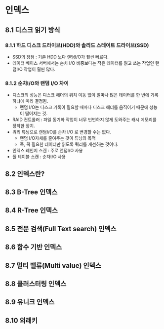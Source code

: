 # 인덱스
## 8.1 디스크 읽기 방식
### 8.1.1 하드 디스크 드라이브(HDD)와 솔리드 스테이트 드라이브(SSD)
- SSD의 장점 : 기존 HDD 보다 랜덤I/O가 훨씬 빠르다.
- 데이터 베이스 서버에서는 순차 I/O 비중보다는 작은 데이터를 읽고 쓰는 작업인 랜덤I/O 작업이 훨씬 많다.
### 8.1.2 순차I/O와 랜덤 I/O 차이
- 디스크의 성능은 디스크 헤더의 위치 이동 없이 얼마나 많은 데이터를 한 번에 기록하냐에 따라 결정됨.
  - 랜덤 I/O는 디스크 기록이 필요할 때마다 디스크 헤더를 움직이기 때문에 성능이 떨어지는 것.
- RAID 컨트롤러 : 파일 동기화 작업이 너무 빈번하지 않게 도와주는 캐시 메모리를 장착한 장치.
- 쿼리 튜닝으로 랜덤I/O를 순차 I/O 로 변경할 수는 없다.
  - 랜덤 I/O자체를 줄여주는 것이 튜닝의 목적
  - 즉, 꼭 필요한 데이터만 읽도록 쿼리를 개선하는 것이다.
- 인덱스 레인지 스캔 : 주로 랜덤I/O 사용
- 풀 테이블 스캔 : 순차I/O 사용

## 8.2 인덱스란?

## 8.3 B-Tree 인덱스
## 8.4 R-Tree 인덱스
## 8.5 전문 검색(Full Text search) 인덱스 
## 8.6 함수 기반 인덱스
## 8.7 멀티 밸류(Multi value) 인덱스
## 8.8 클러스터링 인덱스
## 8.9 유니크 인덱스
## 8.10 외래키 
